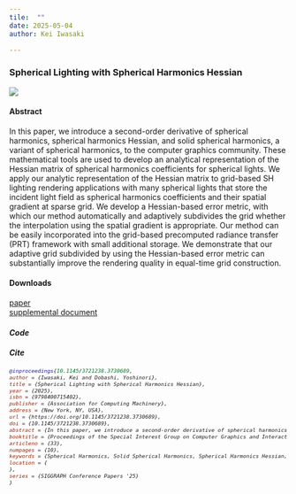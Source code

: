 ```yaml
---
tile:  ""
date: 2025-05-04
author: Kei Iwasaki

---
```

<script src="https://kit.fontawesome.com/429fe8bdbc.js" crossorigin="anonymous"></script>

### Spherical Lighting with Spherical Harmonics Hessian
<img src="../img/sig2025.png">

#### Abstract
In this paper, we introduce a second-order derivative of spherical harmonics,
spherical harmonics Hessian, and solid spherical harmonics, a variant of spherical harmonics, to the computer graphics community. These mathematical tools are used to develop an analytical representation of the Hessian matrix of spherical harmonics coefficients for spherical lights. We apply our analytic
representation of the Hessian matrix to grid-based SH lighting rendering
applications with many spherical lights that store the incident light field
as spherical harmonics coefficients and their spatial gradient at sparse grid.
We develop a Hessian-based error metric, with which our method automatically and adaptively subdivides the grid whether the interpolation using the spatial gradient is appropriate. Our method can be easily incorporated into the grid-based precomputed radiance transfer (PRT) framework with small
additional storage. We demonstrate that our adaptive grid subdivided by using the Hessian-based error metric can substantially improve the rendering
quality in equal-time grid construction.

#### Downloads
<i class="fa-solid fa-file-pdf"></i> <a href="./../../pdf/sig2025.pdf">paper</a> <br>
<i class="fa-solid fa-file-pdf"></i> <a href="./../../pdf/sig2025_supplemental.pdf">supplemental document</a>
<i class>
<br>

#### Code
<a href="https://github.com/kiwasaki/shh_code_generator"><i class="fa-brands fa-github-alt"></i></a>

#### Cite
<span style="font-size:80%;">

``` bibtex
@inproceedings{10.1145/3721238.3730689,
author = {Iwasaki, Kei and Dobashi, Yoshinori},
title = {Spherical Lighting with Spherical Harmonics Hessian},
year = {2025},
isbn = {9798400715402},
publisher = {Association for Computing Machinery},
address = {New York, NY, USA},
url = {https://doi.org/10.1145/3721238.3730689},
doi = {10.1145/3721238.3730689},
abstract = {In this paper, we introduce a second-order derivative of spherical harmonics, spherical harmonics Hessian, and solid spherical harmonics, a variant of spherical harmonics, to the computer graphics community. These mathematical tools are used to develop an analytical representation of the Hessian matrix of spherical harmonics coefficients for spherical lights. We apply our analytic representation of the Hessian matrix to grid-based SH lighting rendering applications with many spherical lights that store the incident light field as spherical harmonics coefficients and their spatial gradient at sparse grid. We develop a Hessian-based error metric, with which our method automatically and adaptively subdivides the grid whether the interpolation using the spatial gradient is appropriate. Our method can be easily incorporated into the grid-based precomputed radiance transfer (PRT) framework with small additional storage. We demonstrate that our adaptive grid subdivided by using the Hessian-based error metric can substantially improve the rendering quality in equal-time grid construction.},
booktitle = {Proceedings of the Special Interest Group on Computer Graphics and Interactive Techniques Conference Conference Papers},
articleno = {33},
numpages = {10},
keywords = {Spherical Harmonics, Solid Spherical Harmonics, Spherical Harmonics Hessian, Spherical Light},
location = {
},
series = {SIGGRAPH Conference Papers '25}
}
```

</span>


